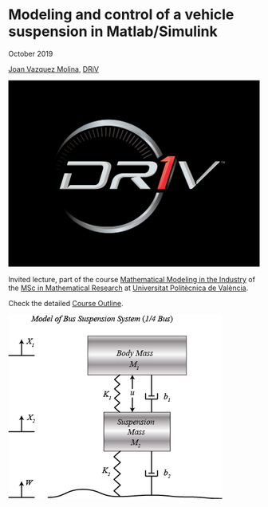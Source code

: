 # Modeling and control of a vehicle suspension in Matlab/Simulink

October 2019

[Joan Vazquez Molina](http://www.linkedin.com/in/joanvazquez), [DRiV](https://www.driv.com/)

![driv](aux/driv.png)


Invited lecture, part of the course [Mathematical Modeling in the Industry](https://www.upv.es/pls/oalu/sic_asi.Busca_Asi?p_codi=33202&p_caca=2017&P_IDIOMA=c&p_vista=MSE&p_tit=2199) of the [MSc in Mathematical Research](http://www.investmat.org/) at [Universitat Politècnica de València](http://www.upv.es/).

Check the detailed [Course Outline](CourseOutline.md).

![suspfig](aux/suspfig.png)
